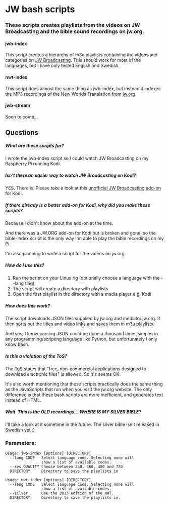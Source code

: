 # JW bash scripts

### These scripts creates playlists from the videos on JW Broadcasting and the bible sound recordings on jw.org.

#### jwb-index
This script creates a hierarchy of m3u playlists containing the videos and categories on [JW Broadcasting]((http://tv.jw.org/)). This should work for most of the languages, but I have only tested English and Swedish.

#### nwt-index
This script does almost the same thing as jwb-index, but instead it indexes the MP3 recordings of the New Worlds Translation from [jw.org](http://www.jw.org).

#### jwb-stream

Soon to come...

## Questions

##### What are these scripts for?

I wrote the jwb-index script so I could watch JW Broadcasting on my Raspberry Pi running Kodi.

##### Isn't there an easier way to watch JW Broadcasting on Kodi?

YES. There is. Please take a look at this [unofficial JW Broadcasting add-on](http://ca0abinary.github.io/plugin.video.jwtv-unofficial/) for Kodi.

##### If there already is a better add-on for Kodi, why did you make these scripts?

Because I didn't know about the add-on at the time.

And there was a JW.ORG add-on for Kodi but is broken and gone, so the bible-index script is the only way I'm able to play the bible recordings on my Pi.

I'm also planning to write a script for the videos on jw.org.

##### How do I use this?

1. Run the script on your Linux rig (optionally choose a language with the --lang flag)
2. The script will create a directory with playlists
3. Open the first playlist in the directory with a media player e.g. Kodi

##### How does this work?

The script downloads JSON files supplied by jw.org and mediator.jw.org. It then sorts out the titles and video links and saves them in m3u playlists.

And yes, I know parsing JSON could be done a thousand times simpler in any programming/scripting language like Python, but unfortunately I only know bash.

##### Is this a violation of the ToS?

The [ToS](http://www.jw.org/en/terms-of-use/) states that "free, non-commercial applications designed to download electronic files" is allowed. So it's seems OK.

It's also worth mentioning that these scripts practically does the same thing as the JavaScripts that run when you visit the jw.org website. The only difference is that these bash scripts are more inefficient, and generates text instead of HTML.

##### Wait. This is the *OLD* recordings... WHERE IS MY SILVER BIBLE?

I'll take a look at it sometime in the future. The silver bible isn't released in Swedish yet :)

### Parameters:
    Usage: jwb-index [options] [DIRECTORY]
      --lang CODE   Select language code. Selecting none will
     	            show a list of available codes.
      --res QUALITY Choose between 240, 360, 480 and 720
      DIRECTORY     Directory to save the playlists in

    Usage: nwt-index [options] [DIRECTORY]
      --lang CODE   Select language code. Selecting none will
                    show a list of available codes.
      --silver      Use the 2013 edition of the NWT.
      DIRECTORY     Directory to save the playlists in.


